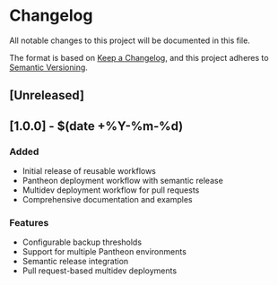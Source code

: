 # Changelog

All notable changes to this project will be documented in this file.

The format is based on [Keep a Changelog](https://keepachangelog.com/en/1.0.0/),
and this project adheres to [Semantic Versioning](https://semver.org/spec/v2.0.0.html).

## [Unreleased]

## [1.0.0] - $(date +%Y-%m-%d)

### Added
- Initial release of reusable workflows
- Pantheon deployment workflow with semantic release
- Multidev deployment workflow for pull requests
- Comprehensive documentation and examples

### Features
- Configurable backup thresholds
- Support for multiple Pantheon environments
- Semantic release integration
- Pull request-based multidev deployments
